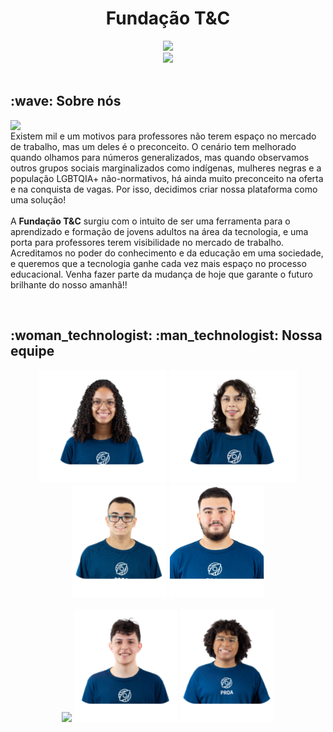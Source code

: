 <h1 align="center"> Fundação T&C </h1>

<div align="center">
    <img src="https://user-images.githubusercontent.com/106784562/177054326-737bb65b-6cd2-4ebe-b26e-6645443640c3.png" />
</div>
<div align="center">
    <img src="https://readme-typing-svg.herokuapp.com?size=35&duration=6500&color=F7F7F7&center=true&vCenter=true&width=1000&lines=Pra+você+não+ser+mais+um+desentendido+das+coisas+!!">
</div>

<br>

<!--Sobre nós-->

<div>
    <h2> :wave: Sobre nós</h2>
    <img width="250px" align="left"
        src="https://user-images.githubusercontent.com/106784562/177055530-6406fb31-beeb-4049-8cf6-8fb34f9465f2.png" />
    <div>
        <p align="left"><br>Existem mil e um motivos para professores não terem espaço no mercado de trabalho, mas um
            deles é o preconceito.
            O cenário tem melhorado quando olhamos para números generalizados, mas quando observamos outros grupos
            sociais marginalizados como indígenas, mulheres negras e a população LGBTQIA+ não-normativos, há ainda muito
            preconceito na oferta e na conquista de vagas. Por isso, decidimos criar nossa plataforma como uma
            solução!<br>
            <br>
            A <b>Fundação T&C</b> surgiu com o intuito de ser uma ferramenta para o aprendizado e formação de jovens
            adultos na área da tecnologia, e uma porta para professores terem visibilidade no mercado de trabalho.
            Acreditamos no poder do conhecimento e da educação em uma sociedade, e queremos que a tecnologia ganhe cada
            vez mais espaço no processo educacional. Venha fazer parte da mudança de hoje que garante o futuro brilhante
            do nosso amanhã!!
        </p>
    </div>
</div>

<br>

<!--Nossa equipe -->
<div>
    <div>
        <h2> :woman_technologist: :man_technologist: Nossa equipe </h2>
        <!--Linha 1-->
        <div align="center">
            <a href="https://www.linkedin.com/in/daniele-ferreira-simões-44342b233/" target="_blank" width="200px"><img src="Daniele.svg" height="180"></a>
            <a href="https://www.linkedin.com/in/ellensteixeira/" target="_blank" width="200px"><img src="Ellen.svg" height="180"></a>
            <a href="https://www.linkedin.com/in/gabriel-marques-correia-077949232/" target="_blank" width="200px"><img src="Gabriel.svg" height="180"></a>
            <a href="https://www.linkedin.com/in/gustavo-amorim-silva/" target="_blank" width="200px"><img src="Gustavo.svg" height="180"></a>
        </div>
    </div>
    <br>
    <!--Linha 2-->
    <div>
        <div align="center">
            <a href="https://www.linkedin.com/in/jonathanfcon/" target="_blank" width="200px"><img src="Jonathan.svg" alt"Foto do integrante Jonathan" height="180"></a>
            <a href="https://www.linkedin.com/in/leonardo-vinícius25/" target="_blank" width="200px"><img src="Leonardo.svg" height="180"></a>
            <a href="https://www.linkedin.com/in/thiago-antenor/" target="_blank" width="200px"><img src="Thiago.svg" height="180"></a>
        </div>
    </div>
</div>
